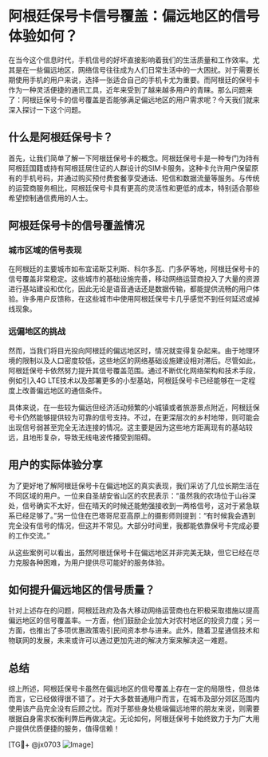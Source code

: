 # 阿根廷保号卡信号覆盖：偏远地区的信号体验如何？

在当今这个信息时代，手机信号的好坏直接影响着我们的生活质量和工作效率。尤其是在一些偏远地区，网络信号往往成为人们日常生活中的一大困扰。对于需要长期使用手机的用户来说，选择一张适合自己的手机卡尤为重要。而阿根廷的保号卡作为一种灵活便捷的通讯工具，近年来受到了越来越多用户的青睐。那么问题来了：阿根廷保号卡的信号覆盖是否能够满足偏远地区的用户需求呢？今天我们就来深入探讨一下这个问题。

## 什么是阿根廷保号卡？

首先，让我们简单了解一下阿根廷保号卡的概念。阿根廷保号卡是一种专门为持有阿根廷国籍或持有阿根廷居住证的人群设计的SIM卡服务。这种卡允许用户保留原有的手机号码，并通过购买预付费套餐享受通话、短信和数据流量等服务。与传统的运营商服务相比，阿根廷保号卡具有更高的灵活性和更低的成本，特别适合那些希望控制通信费用的人士。

## 阿根廷保号卡的信号覆盖情况

### 城市区域的信号表现

在阿根廷的主要城市如布宜诺斯艾利斯、科尔多瓦、门多萨等地，阿根廷保号卡的信号覆盖非常稳定。这些城市的基础设施完善，移动网络运营商投入了大量的资源进行基站建设和优化，因此无论是语音通话还是数据传输，都能提供流畅的用户体验。许多用户反馈称，在这些城市中使用阿根廷保号卡几乎感觉不到任何延迟或掉线现象。

### 远偏地区的挑战

然而，当我们将目光投向阿根廷的偏远地区时，情况就变得复杂起来。由于地理环境的限制以及人口密度较低，这些地区的网络基础设施建设相对滞后。尽管如此，阿根廷保号卡依然努力提升其信号覆盖范围。通过不断优化网络架构和技术手段，例如引入4G LTE技术以及部署更多的小型基站，阿根廷保号卡已经能够在一定程度上改善偏远地区的通信条件。

具体来说，在一些较为偏远但经济活动频繁的小城镇或者旅游景点附近，阿根廷保号卡仍然能够提供较为可靠的信号支持。不过，在更深层次的乡村地带，则可能会出现信号弱甚至完全无法连接的情况。这主要是因为这些地方距离现有的基站较远，且地形复杂，导致无线电波传播受到阻碍。

## 用户的实际体验分享

为了更好地了解阿根廷保号卡在偏远地区的真实表现，我们采访了几位长期生活在不同区域的用户。一位来自圣胡安省山区的农民表示：“虽然我的农场位于山谷深处，信号确实不太好，但在晴天的时候还能勉强接收到一两格信号，这对于紧急联系已经足够了。”另一位住在巴塔哥尼亚高原上的摄影师则提到：“有时候我会遇到完全没有信号的情况，但这并不常见。大部分时间里，我都能依靠保号卡完成必要的工作交流。”

从这些案例可以看出，虽然阿根廷保号卡在偏远地区并非完美无缺，但它已经在尽力克服各种困难，为用户提供尽可能好的服务体验。

## 如何提升偏远地区的信号质量？

针对上述存在的问题，阿根廷政府及各大移动网络运营商也在积极采取措施以提高偏远地区的信号覆盖率。一方面，他们鼓励企业加大对农村地区的投资力度；另一方面，也推出了多项优惠政策吸引民间资本参与进来。此外，随着卫星通信技术和物联网的发展，未来或许可以通过更加先进的解决方案来解决这一难题。

## 总结

综上所述，阿根廷保号卡虽然在偏远地区的信号覆盖上存在一定的局限性，但总体而言，它已经做得很不错了。对于大多数普通用户而言，在城市及部分郊区范围内使用该产品完全没有后顾之忧。而对于那些身处极端偏远地带的朋友来说，则需要根据自身需求权衡利弊后再做决定。无论如何，阿根廷保号卡始终致力于为广大用户提供优质便捷的服务，值得信赖！

[TG💪+ @jx0703 ![Image](https://github.com/user-attachments/assets/dbca1d08-cadb-493c-b0ec-ad6f7a83f270)]